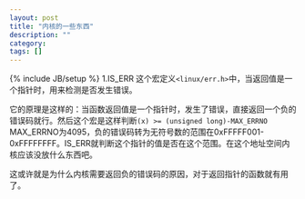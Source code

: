 ```yaml
---
layout: post
title: "内核的一些东西"
description: ""
category: 
tags: []
---
```

{% include JB/setup %}
1.IS_ERR
这个宏定义`<linux/err.h>`中，当返回值是一个指针时，用来检测是否发生错误。

它的原理是这样的：当函数返回值是一个指针时，发生了错误，直接返回一个负的错误码就行。然后这个宏是这样判断`(x) >= (unsigned long)-MAX_ERRNO` MAX_ERRNO为4095，负的错误码转为无符号数的范围在0xFFFFF001-0xFFFFFFFF。IS_ERR就判断这个指针的值是否在这个范围。在这个地址空间内核应该没放什么东西吧。

这或许就是为什么内核需要返回负的错误码的原因，对于返回指针的函数就有用了。

